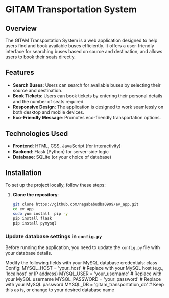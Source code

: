 # GITAM Transportation System

## Overview

The GITAM Transportation System is a web application designed to help users find and book available buses efficiently. It offers a user-friendly interface for searching buses based on source and destination, and allows users to book their seats directly.

## Features

- **Search Buses**: Users can search for available buses by selecting their source and destination.
- **Book Tickets**: Users can book tickets by entering their personal details and the number of seats required.
- **Responsive Design**: The application is designed to work seamlessly on both desktop and mobile devices.
- **Eco-Friendly Message**: Promotes eco-friendly transportation options.

## Technologies Used

- **Frontend**: HTML, CSS, JavaScript (for interactivity)
- **Backend**: Flask (Python) for server-side logic
- **Database**: SQLite (or your choice of database)

## Installation

To set up the project locally, follow these steps:

1. **Clone the repository**:
   ```bash
   git clone https://github.com/nagababudba0999/ev_app.git
   cd ev_app
   sudo yum install  pip -y 
   pip install flask
   pip install pymysql

### Update database settings in `config.py`
Before running the application, you need to update the `config.py` file with your database details. 

Modify the following fields with your MySQL database credentials:
class Config:
  MYSQL_HOST = 'your_host'           # Replace with your MySQL host (e.g., 'localhost' or IP address)
  MYSQL_USER = 'your_username'       # Replace with your MySQL username
  MYSQL_PASSWORD = 'your_password'    # Replace with your MySQL password
  MYSQL_DB = 'gitam_transportation_db'  # Keep this as is, or change to your desired database name

